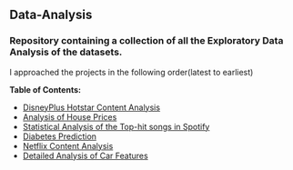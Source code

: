 ## <b> Data-Analysis</b>

### Repository containing a collection of all the Exploratory Data Analysis of the datasets.

I approached the projects in the following order(latest to earliest)

<b>Table of Contents:</b>
- [DisneyPlus Hotstar Content Analysis](https://github.com/ash-01xor/Data-Analysis/blob/main/in_depth_analysis_of_disney_content.ipynb)
- [Analysis of House Prices](https://github.com/ash-01xor/Data-Analysis/blob/main/HousePrices-AdvancedRegressionTechniques.ipynb)
- [Statistical Analysis of the Top-hit songs in Spotify](https://github.com/ash-01xor/Data-Analysis/blob/main/statistical_analysis_of_top_hits_in_spotify.ipynb)
- [Diabetes Prediction](https://github.com/ash-01xor/Data-Analysis/blob/main/PimaIndians_DiabetesDatabase.ipynb)
- [Netflix Content Analysis](https://github.com/ash-01xor/Data-Analysis/blob/main/Netflix_Movies_TVShows_EDA.ipynb)
- [Detailed Analysis of Car Features](https://github.com/ash-01xor/Data-Analysis/blob/main/Detailed_Analysis_of_Car_Features.ipynb)
